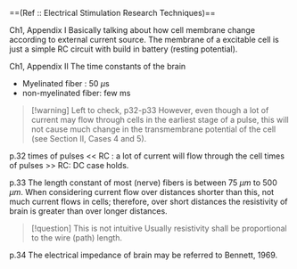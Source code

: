 ==(Ref :: Electrical Stimulation Research Techniques)==

Ch1, Appendix I
Basically talking about how cell membrane change according to external current source. The membrane of a excitable cell is just a simple RC circuit with build in battery (resting potential).

Ch1, Appendix II
The time constants of the brain
- Myelinated fiber : 50 $\mu$s
- non-myelinated fiber: few ms

>[!warning] Left to check, p32-p33
> However, even though a lot of current may flow through cells in the earliest stage of a pulse, this will not cause much change in the transmembrane potential of the cell (see Section II, Cases 4 and 5).

p.32
times of pulses << RC : a lot of current will flow through the cell
times of pulses >> RC: DC case holds.

p.33
The length constant of most (nerve) fibers is between 75 $\mu m$ to 500 $\mu m$. When considering current flow over distances shorter than this, not much current flows in cells; therefore, over short distances the resistivity of brain is greater than over longer distances.
> [!question] This is not intuitive
> Usually resistivity shall be proportional to the wire (path) length.

p.34
The electrical impedance of brain may be referred to Bennett, 1969.